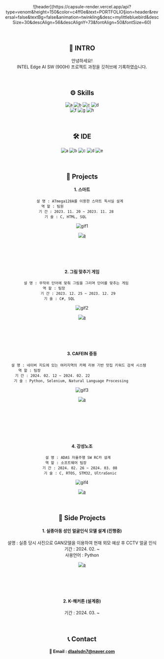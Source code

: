 <div align="center"> 
![header](https://capsule-render.vercel.app/api?type=venom&height=150&color=c4ff0e&text=PORTFOLIO&section=header&reversal=false&textBg=false&animation=twinkling&desc=mylittlebluebird&descSize=30&descAlign=56&descAlignY=73&fontAlign=50&fontSize=60)

　
## 🙏 INTRO
안녕하세요!  
INTEL Edge AI SW (900H) 프로젝트 과정을 깃허브에 기록하였습니다.  


　
## ⚙ Skills  
![a](https://img.shields.io/badge/C-00599C?style=for-the-badge&logo=c&logoColor=white) ![b](https://img.shields.io/badge/Python-14354C?style=for-the-badge&logo=python&logoColor=white) ![c](https://img.shields.io/badge/MySQL-00000F?style=for-the-badge&logo=mysql&logoColor=white) ![d](https://img.shields.io/badge/Raspberry%20Pi-A22846?style=for-the-badge&logo=Raspberry%20Pi&logoColor=white)  
![f](https://img.shields.io/badge/STM32-03234B?style=for-the-badge&logo=stmicroelectronics&logoColor=white) ![g](https://img.shields.io/badge/Selenium-43B02A?style=for-the-badge&logo=selenium&logoColor=white) ![h](https://img.shields.io/badge/Tensorflow-FF6F00?style=for-the-badge&logo=tensorflow&logoColor=white)


　
## 🛠 IDE  
![a](https://img.shields.io/badge/Colab-F9AB00?style=for-the-badge&logo=googlecolab&color=525252) ![b](https://img.shields.io/badge/PyCharm-000000.svg?&style=for-the-badge&logo=PyCharm&logoColor=white) ![c](https://img.shields.io/badge/Visual_Studio-5C2D91?style=for-the-badge&logo=visual%20studio&logoColor=white) ![d](https://img.shields.io/badge/Visual_Studio_Code-0078D4?style=for-the-badge&logo=visual%20studio%20code&logoColor=white) ![e](https://img.shields.io/badge/Arduino_IDE-00979D?style=for-the-badge&logo=arduino&logoColor=white)

　 
## 💼 Projects
 #### 1. 스마트 
 ```
 설 명 : ATmega128A를 이용한 스마트 독서실 설계  
 역 할 : 팀원　　　　　　　　　　　　　　　  
 기 간 : 2023. 11. 20 ~ 2023. 11. 28　　  
 기 술 : C, HTML, SQL　　　　　　　　　
 ```
      

  
 ![gif1](img/iot_parking.gif)   


 <a href="https://github.com/mylittlebluebird/iot_parking_system/">![a](https://img.shields.io/badge/GO%20Repositorie-100000?style=for-the-badge&logo=github&logoColor=white)</a>
  



# 　  

 #### 2. 그림 맞추기 게임
 ```
 설 명 : 무작위 단어에 맞춰 그림을 그리며 단어를 맞추는 게임　　  
 역 할 : 팀장　　　　　　　　　　　　　    
 기 간 : 2023. 12. 25 ~ 2023. 12. 29　  
 기 술 : C#, SQL　　　　　　　　　　    
 ```
      

  
 ![gif2](img/find_mine_in_north.gif)   


 <a href="https://github.com/mylittlebluebird/iot_parking_system/">![a](https://img.shields.io/badge/GO%20Repositorie-100000?style=for-the-badge&logo=github&logoColor=white)</a>
 



# 　  

 #### 3. CAFEIN 중동
 ```
 설 명 : 네이버 지도에 있는 여러지역의 카페 리뷰 기반 맛집 키워드 검색 시스템   
 역 할 : 팀장　　　　　　　　　　　　　　　　　　　　　　　　　　　   
 기 간 : 2024. 02. 12 ~ 2024. 02. 22　　　　　　　　　　　　　　　  
 기 술 : Python, Selenium, Natural Language Processing　　　　　　
 ```
      

  
 ![gif3](img/omakase.gif)   


 <a href="https://github.com/mylittlebluebird/omakase">![a](https://img.shields.io/badge/GO%20Repositorie-100000?style=for-the-badge&logo=github&logoColor=white)</a>
 


　

# 　  

 #### 4. 강성노조
 ```
 설 명 : ADAS 자율주행 SW RC카 설계　  
 역 할 : 소프트웨어 팀장　　　　　　　   
 기 간 : 2024. 02. 26 ~ 2024. 03. 08  
 기 술 : C, RTOS, STM32, UltraSonic　
 ```
      

  
 ![gif4](img/gangsung.gif)   


 <a href="https://github.com/mylittlebluebird/iot_parking_system/">![a](https://img.shields.io/badge/GO%20Repositorie-100000?style=for-the-badge&logo=github&logoColor=white)</a>
 


　  

## 📃 Side Projects  
 #### 1. 실종아동 성인 얼굴인식 모델 설계 (진행중)
 설명 : 실종 당시 사진으로 GAN모델을 이용하여 현재 외모 예상 후 CCTV 얼굴 인식    
 기간 : 2024. 02. ~　　　　　　　　　　　　　　　　　　　　　　　　　　　　  
 사용언어 : Python　　　　　　　　　　　　　　　　　　　　　　　　　　　　
   
 <a href="https://github.com/shinht97/foot_print_project">![a](https://img.shields.io/badge/GO%20Repositorie-100000?style=for-the-badge&logo=github&logoColor=white)</a>    




# 　  

 #### 2. K-해커톤 (설계중)
 기간 : 2024. 03. ~  



　
## 📞 Contact  
#### 📧 Email : dlaalsdn7@naver.com  

</div>
